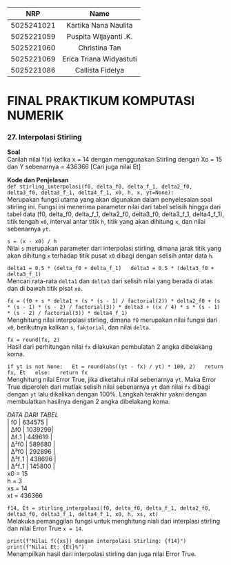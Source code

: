 |    NRP     |      Name      |
| :--------: | :------------: |
| 5025241021 | Kartika Nana Naulita |
| 5025221059 | Puspita Wijayanti .K. |
| 5025221060 | Christina Tan |
| 5025221069 | Erica Triana Widyastuti |
| 5025221086 | Callista Fidelya |

# FINAL PRAKTIKUM KOMPUTASI NUMERIK

### 27. Interpolasi Stirling

**Soal**  
Carilah nilai f(x) ketika x = 14 dengan menggunakan Stirling dengan Xo = 15 dan Y sebenarnya = 436366 [Cari juga nilai Et]

**Kode dan Penjelasan**  
`def stirling_interpolasi(f0, delta_f0, delta_f_1, delta2_f0, delta3_f0, delta3_f_1, delta4_f_1, x0, h, x, yt=None):`  
Merupakan fungsi utama yang akan digunakan dalam penyelesaian soal stirling ini. Fungsi ini menerima parameter nilai dari tabel selisih hingga dari tabel data (f0, delta_f0, delta_f_1, delta2_f0, delta3_f0, delta3_f_1, delta4_f_1), titik tengah `x0`, interval antar titik `h`, titik yang akan dihitung `x`, dan nilai sebenarnya `yt`.

`s = (x - x0) / h`  
Nilai `s` merupakan parameter dari interpolasi stirling, dimana jarak titik yang akan dihitung `x` terhadap titik pusat `x0` dibagi dengan selisih antar data `h`.

`delta1 = 0.5 * (delta_f0 + delta_f_1)  
    delta3 = 0.5 * (delta3_f0 + delta3_f_1)`  
Mencari rata-rata `delta1` dan `delta3` dari selisih nilai yang berada di atas dan di bawah titik pisat `xo`.

`fx = (f0 + s * delta1 + (s * (s - 1) / factorial(2)) * delta2_f0 + (s * (s - 1) * (s - 2) / factorial(3)) * delta3 + ((x / 4) * s * (s - 1) * (s - 2) / factorial(3)) * delta4_f_1)`  
Menghitung nilai interpolasi stirling, dimana `f0` merupakan nilai fungsi dari `x0`, berikutnya kalikan `s`, `faktorial`, dan nilai `delta`. 

`fx = round(fx, 2)`  
Hasil dari perhitungan nilai `fx` dilakukan pembulatan 2 angka dibelakang koma.

`if yt is not None:  
        Et = round(abs((yt - fx) / yt) * 100, 2)  
        return fx, Et  
    else:  
        return fx`  
Menghitung nilai Error True, jika diketahui nilai sebenarnya `yt`. Maka Error True diperoleh dari mutlak selisih nilai sebenarnya `yt` dan nilai `fx` dibagi dengan `yt` lalu dikalikan dengan 100%. Langkah terakhir yakni dengan membulatkan hasilnya dengan 2 angka dibelakang koma.

*DATA DARI TABEL*  
| f0    | 634575 |  
| Δf0   | 1039299|  
| Δf₋1  | 449619 |  
| Δ²f0  | 589680 |  
| Δ³f0  | 292896 |  
| Δ³f₋1 | 438696 |  
| Δ⁴f₋1 | 145800 |  
x0 = 15  
h = 3  
xs = 14  
xt = 436366  

`f14, Et = stirling_interpolasi(f0, delta_f0, delta_f_1, delta2_f0, delta3_f0, delta3_f_1, delta4_f_1, x0, h, xs, xt)`  
Melakuka pemanggilan fungsi untuk menghitung niali dari interplasi stirling dan nilai Error True `x = 14`.  

`print(f"Nilai f({xs}) dengan interpolasi Stirling: {f14}")  
print(f"Nilai Et: {Et}%")`  
Menampilkan hasil dari interpolasi stirling dan juga nilai Error True.